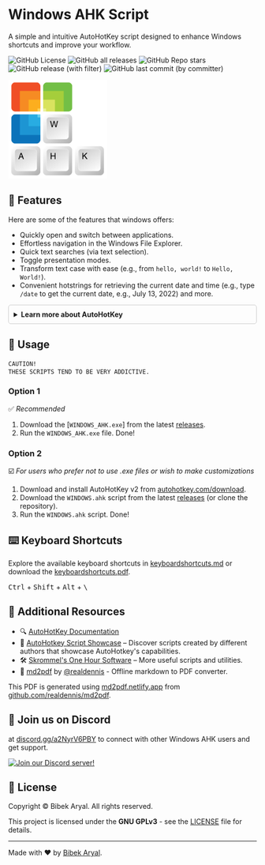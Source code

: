 # Windows AHK Script

A simple and intuitive AutoHotKey script designed to enhance Windows shortcuts and improve your workflow.

![GitHub License](https://img.shields.io/github/license/arlbibek/windows-ahk)
![GitHub all releases](https://img.shields.io/github/downloads/arlbibek/windows-ahk/total)
![GitHub Repo stars](https://img.shields.io/github/stars/arlbibek/windows-ahk)
![GitHub release (with filter)](https://img.shields.io/github/v/release/arlbibek/windows-ahk)
![GitHub last commit (by committer)](https://img.shields.io/github/last-commit/arlbibek/windows-ahk)

<img src="https://raw.githubusercontent.com/arlbibek/windows-ahk/master/assets/windows-ahk.png" width="200" />

## 🚀 Features

Here are some of the features that windows offers:

- Quickly open and switch between applications.
- Effortless navigation in the Windows File Explorer.
- Quick text searches (via text selection).
- Toggle presentation modes.
- Transform text case with ease (e.g., from `hello, world!` to `Hello, World!`).
- Convenient hotstrings for retrieving the current date and time (e.g., type `/date` to get the current date, e.g., July 13, 2022) and more.

<details style="border: 1px solid #ccc; border-radius: 5px; padding: 10px; margin-bottom: 10px;">
  <summary style="font-weight: bold; cursor: pointer; outline: none;">
    Learn more about AutoHotKey
  </summary>
AutoHotkey is a free and open-source scripting language for Windows, originally designed to create custom keyboard shortcuts, automate tasks, and perform fast macro-creation. It empowers users of all skill levels to automate repetitive tasks in Windows applications.

- Official Website: [autohotkey.com](https://www.autohotkey.com)
- Download AutoHotkey: [autohotkey.com/download](https://www.autohotkey.com/download)
- Direct Download: [autohotkey.com/download/ahk-install.exe](https://www.autohotkey.com/download/ahk-install.exe)
</details>

## 📖 Usage

```plaintext
CAUTION!
THESE SCRIPTS TEND TO BE VERY ADDICTIVE.
```

### Option 1

✅ _Recommended_

1. Download the [`WINDOWS_AHK.exe`] from the latest [releases](https://github.com/arlbibek/windows-ahk/releases).
2. Run the `WINDOWS_AHK.exe` file. Done!

### Option 2

☑️ _For users who prefer not to use .exe files or wish to make customizations_

1. Download and install AutoHotKey v2 from [autohotkey.com/download](https://www.autohotkey.com/download).
2. Download the `WINDOWS.ahk` script from the latest [releases](https://github.com/arlbibek/windows-ahk/releases) (or clone the repository).
3. Run the `WINDOWS.ahk` script. Done!

## ⌨️ Keyboard Shortcuts

Explore the available keyboard shortcuts in [keyboardshortcuts.md](https://github.com/arlbibek/windows-ahk/blob/master/keyboardshortcuts.md) or download the [keyboardshortcuts.pdf](https://raw.githubusercontent.com/arlbibek/windows-ahk/master/keyboardshortcuts.pdf).

<p>
  <kbd>Ctrl</kbd> + <kbd>Shift</kbd> + <kbd>Alt</kbd> + <kbd>\</kbd>
</p>

<!-- [<img src="./assets/keyboardshortcuts.gif" width="500"/>](https://raw.githubusercontent.com/arlbibek/windows-ahk/master/keyboardshortcuts.pdf) -->

## 🔗 Additional Resources

- 🔍 [AutoHotKey Documentation](https://www.autohotkey.com/docs/v2/)
- 📜 [AutoHotkey Script Showcase](https://www.autohotkey.com/docs/scripts/index.htm) – Discover scripts created by different authors that showcase AutoHotkey's capabilities.
- 🛠️ [Skrommel's One Hour Software](https://www.dcmembers.com/skrommel/downloads/) – More useful scripts and utilities.
- 📄 [md2pdf](https://github.com/realdennis/md2pdf) by [@realdennis](https://github.com/realdennis/) - Offline markdown to PDF converter.

This PDF is generated using [md2pdf.netlify.app](https://md2pdf.netlify.app/) from [github.com/realdennis/md2pdf](https://github.com/realdennis/md2pdf).

## 💬 Join us on Discord

at [discord.gg/a2NyrV6PBY](http://discord.gg/a2NyrV6PBY) to connect with other Windows AHK users and get support.

[![Join our Discord server!](https://invidget.switchblade.xyz/a2NyrV6PBY)](http://discord.gg/a2NyrV6PBY)

## 📜 License

Copyright © Bibek Aryal. All rights reserved.

This project is licensed under the **GNU GPLv3** - see the [LICENSE](https://github.com/arlbibek/windows-ahk/blob/master/LICENSE) file for details.

---

Made with ❤️ by [Bibek Aryal](https://bibeka.com.np/).

